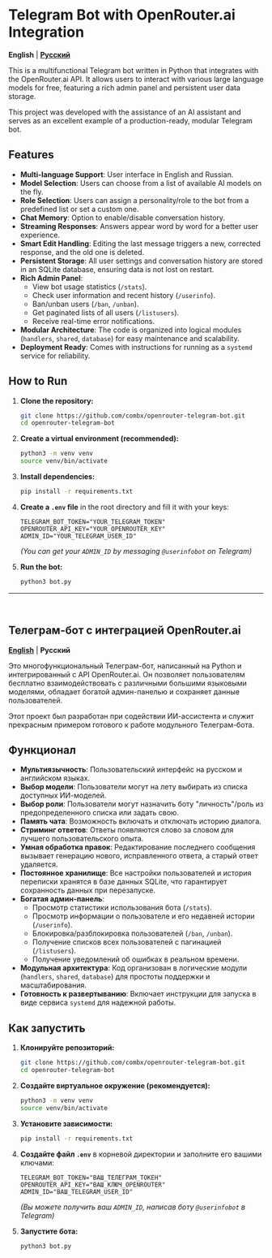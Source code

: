 # Telegram Bot with OpenRouter.ai Integration

**English** | [**Русский**](#-c--openrouterai)

This is a multifunctional Telegram bot written in Python that integrates with the OpenRouter.ai API. It allows users to interact with various large language models for free, featuring a rich admin panel and persistent user data storage.

This project was developed with the assistance of an AI assistant and serves as an excellent example of a production-ready, modular Telegram bot.

## Features

- **Multi-language Support**: User interface in English and Russian.
- **Model Selection**: Users can choose from a list of available AI models on the fly.
- **Role Selection**: Users can assign a personality/role to the bot from a predefined list or set a custom one.
- **Chat Memory**: Option to enable/disable conversation history.
- **Streaming Responses**: Answers appear word by word for a better user experience.
- **Smart Edit Handling**: Editing the last message triggers a new, corrected response, and the old one is deleted.
- **Persistent Storage**: All user settings and conversation history are stored in an SQLite database, ensuring data is not lost on restart.
- **Rich Admin Panel**:
    - View bot usage statistics (`/stats`).
    - Check user information and recent history (`/userinfo`).
    - Ban/unban users (`/ban`, `/unban`).
    - Get paginated lists of all users (`/listusers`).
    - Receive real-time error notifications.
- **Modular Architecture**: The code is organized into logical modules (`handlers`, `shared`, `database`) for easy maintenance and scalability.
- **Deployment Ready**: Comes with instructions for running as a `systemd` service for reliability.

## How to Run

1.  **Clone the repository:**
    ```bash
    git clone https://github.com/combx/openrouter-telegram-bot.git
    cd openrouter-telegram-bot
    ```

2.  **Create a virtual environment (recommended):**
    ```bash
    python3 -m venv venv
    source venv/bin/activate
    ```

3.  **Install dependencies:**
    ```bash
    pip install -r requirements.txt
    ```

4.  **Create a `.env` file** in the root directory and fill it with your keys:
    ```env
    TELEGRAM_BOT_TOKEN="YOUR_TELEGRAM_TOKEN"
    OPENROUTER_API_KEY="YOUR_OPENROUTER_KEY"
    ADMIN_ID="YOUR_TELEGRAM_USER_ID"
    ```
    *(You can get your `ADMIN_ID` by messaging `@userinfobot` on Telegram)*

5.  **Run the bot:**
    ```bash
    python3 bot.py
    ```

---

<br>

## Телеграм-бот с интеграцией OpenRouter.ai

[**English**](#telegram-bot-with-openrouterai-integration) | **Русский**

Это многофункциональный Телеграм-бот, написанный на Python и интегрированный с API OpenRouter.ai. Он позволяет пользователям бесплатно взаимодействовать с различными большими языковыми моделями, обладает богатой админ-панелью и сохраняет данные пользователей.

Этот проект был разработан при содействии ИИ-ассистента и служит прекрасным примером готового к работе модульного Телеграм-бота.

## Функционал

- **Мультиязычность**: Пользовательский интерфейс на русском и английском языках.
- **Выбор модели**: Пользователи могут на лету выбирать из списка доступных ИИ-моделей.
- **Выбор роли**: Пользователи могут назначить боту "личность"/роль из предопределенного списка или задать свою.
- **Память чата**: Возможность включать и отключать историю диалога.
- **Стриминг ответов**: Ответы появляются слово за словом для лучшего пользовательского опыта.
- **Умная обработка правок**: Редактирование последнего сообщения вызывает генерацию нового, исправленного ответа, а старый ответ удаляется.
- **Постоянное хранилище**: Все настройки пользователей и история переписки хранятся в базе данных SQLite, что гарантирует сохранность данных при перезапуске.
- **Богатая админ-панель**:
    - Просмотр статистики использования бота (`/stats`).
    - Просмотр информации о пользователе и его недавней истории (`/userinfo`).
    - Блокировка/разблокировка пользователей (`/ban`, `/unban`).
    - Получение списков всех пользователей с пагинацией (`/listusers`).
    - Получение уведомлений об ошибках в реальном времени.
- **Модульная архитектура**: Код организован в логические модули (`handlers`, `shared`, `database`) для простоты поддержки и масштабирования.
- **Готовность к развертыванию**: Включает инструкции для запуска в виде сервиса `systemd` для надежной работы.

## Как запустить

1.  **Клонируйте репозиторий:**
    ```bash
    git clone https://github.com/combx/openrouter-telegram-bot.git
    cd openrouter-telegram-bot
    ```

2.  **Создайте виртуальное окружение (рекомендуется):**
    ```bash
    python3 -m venv venv
    source venv/bin/activate
    ```

3.  **Установите зависимости:**
    ```bash
    pip install -r requirements.txt
    ```

4.  **Создайте файл `.env`** в корневой директории и заполните его вашими ключами:
    ```env
    TELEGRAM_BOT_TOKEN="ВАШ_ТЕЛЕГРАМ_ТОКЕН"
    OPENROUTER_API_KEY="ВАШ_КЛЮЧ_OPENROUTER"
    ADMIN_ID="ВАШ_TELEGRAM_USER_ID"
    ```
    *(Вы можете получить ваш `ADMIN_ID`, написав боту `@userinfobot` в Telegram)*

5.  **Запустите бота:**
    ```bash
    python3 bot.py
    ```